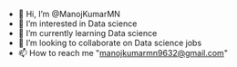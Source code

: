 - 👋 Hi, I’m @ManojKumarMN
- 👀 I’m interested in Data science
- 🌱 I’m currently learning Data science
- 💞️ I’m looking to collaborate on Data science jobs
- 📫 How to reach me "manojkumarmn9632@gmail.com"

<!---
ManojKumarMN/ManojKumarMN is a ✨ special ✨ repository because its `README.md` (this file) appears on your GitHub profile.
You can click the Preview link to take a look at your changes.
--->
